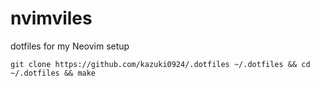 # nvimviles

dotfiles for my Neovim setup

```
git clone https://github.com/kazuki0924/.dotfiles ~/.dotfiles && cd ~/.dotfiles && make
```
